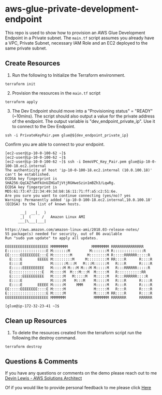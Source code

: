 # aws-glue-private-development-endpoint

This repo is used to show how to provision an AWS Glue Development Endpoint in a Private subnet.  The `main.tf` script assumes you already have a VPC, Private Subnet, necessary IAM Role and an EC2 deployed to the same private subnet.  

## Create Resources
1. Run the following to Initialize the Terraform environment.

```
terraform init
```

2. Provision the resources in the `main.tf` script

```
terraform apply
```

3. The Dev Endpoint should move into a "Provisioning status" = "READY" (~10mins). The script should also output a value for the private address of the endpoint. The output variable is "dev_endpoint_private_ip".   Use it to connect to the Dev Endpoint.

```
ssh -i PrivateKeyPair.pem glue@${dev_endpoint_private_ip}
```

Confirm you are able to connect to your endpoint.

```
[ec2-user@ip-10-0-100-62 ~]$ 
[ec2-user@ip-10-0-100-62 ~]$ 
[ec2-user@ip-10-0-100-62 ~]$ ssh -i DemoVPC_Key_Pair.pem glue@ip-10-0-100-18.ec2.internal
The authenticity of host 'ip-10-0-100-18.ec2.internal (10.0.100.18)' can't be established.
ECDSA key fingerprint is SHA256:QqCAZfwHfkUnUZHGaTjVtjRGHweSzin1mBZh3/LqwRg.
ECDSA key fingerprint is MD5:61:73:47:22:34:49:3d:b8:16:11:71:ff:a5:c2:51:6e.
Are you sure you want to continue connecting (yes/no)? yes
Warning: Permanently added 'ip-10-0-100-18.ec2.internal,10.0.100.18' (ECDSA) to the list of known hosts.

       __|  __|_  )
       _|  (     /   Amazon Linux AMI
      ___|\___|___|

https://aws.amazon.com/amazon-linux-ami/2018.03-release-notes/
55 package(s) needed for security, out of 86 available
Run "sudo yum update" to apply all updates.
                                                                    
EEEEEEEEEEEEEEEEEEEE MMMMMMMM           MMMMMMMM RRRRRRRRRRRRRRR    
E::::::::::::::::::E M:::::::M         M:::::::M R::::::::::::::R   
EE:::::EEEEEEEEE:::E M::::::::M       M::::::::M R:::::RRRRRR:::::R 
  E::::E       EEEEE M:::::::::M     M:::::::::M RR::::R      R::::R
  E::::E             M::::::M:::M   M:::M::::::M   R:::R      R::::R
  E:::::EEEEEEEEEE   M:::::M M:::M M:::M M:::::M   R:::RRRRRR:::::R 
  E::::::::::::::E   M:::::M  M:::M:::M  M:::::M   R:::::::::::RR   
  E:::::EEEEEEEEEE   M:::::M   M:::::M   M:::::M   R:::RRRRRR::::R  
  E::::E             M:::::M    M:::M    M:::::M   R:::R      R::::R
  E::::E       EEEEE M:::::M     MMM     M:::::M   R:::R      R::::R
EE:::::EEEEEEEE::::E M:::::M             M:::::M   R:::R      R::::R
E::::::::::::::::::E M:::::M             M:::::M RR::::R      R::::R
EEEEEEEEEEEEEEEEEEEE MMMMMMM             MMMMMMM RRRRRRR      RRRRRR
                                                                    
[glue@ip-172-32-23-41 ~]$ 
```

## Clean up Resources
1. To delete the resources created from the terraform script run the following.the destroy command.
```
terraform destroy
```

## Questions & Comments
If you have any questions or comments on the demo please reach out to me [Devin Lewis - AWS Solutions Architect](mailto:lwdvin@amazon.com?subject=AWS%2FTerraform%20FMS%20Create%20Application%20List%20%28aws-terraform-fms-put-apps-list%29)

Of if you would like to provide personal feedback to me please click [Here](https://feedback.aws.amazon.com/?ea=lwdvin&fn=Devin&ln=Lewis)
